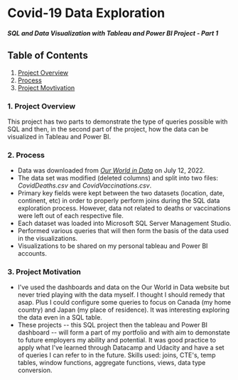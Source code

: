 # Covid-19 Data Exploration
#### _SQL and Data Visualization with Tableau and Power BI Project - Part 1_
## Table of Contents

1. [Project Overview](#project)
2. [Process](#process)
3. [Project Movtivation](#motivation)

### 1. Project Overview<a id="project"></a>
This project has two parts to demonstrate the type of queries possible with SQL and then, in the second part of the project, how the data can be visualized in Tableau and Power BI. 

### 2. Process<a id="process"></a>
- Data was downloaded from [_Our World in Data_](https://ourworldindata.org/covid-deaths) on July 12, 2022. 
- The data set was modified (deleted columns) and split into two files: _CovidDeaths.csv_ and _CovidVaccinations.csv_. 
- Primary key fields were kept between the two datasets (location, date, continent, etc) in order to properly perform joins during the SQL data exploration process. However, data not related to deaths or vaccinations were left out of each respective file. 
- Each dataset was loaded into Microsoft SQL Server Management Studio.
- Performed various queries that will then form the basis of the data used in the visualizations.
- Visualizations to be shared on my personal tableau and Power BI accounts. 

### 3. Project Motivation<a id="motivation"></a>
- I've used the dashboards and data on the Our World in Data website but never tried playing with the data myself. I thought I should remedy that asap. Plus I could configure some queries to focus on Canada (my home country) and Japan (my place of residence). It was interesting exploring the data even in a SQL table.
- These projects -- this SQL project then the tableau and Power BI dashboard -- will form a part of my portfolio and with aim to demonstate to future employers my ability and potential. It was good practice to apply what I've learned through Datacamp and Udacity and have a set of queries I can refer to in the future. Skills used: joins, CTE's, temp tables, window functions, aggregate functions, views, data type conversion.
